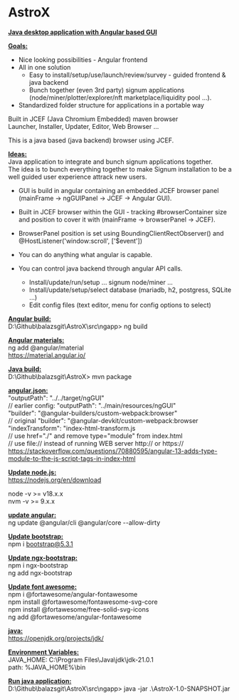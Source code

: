 # AstroX

<u><b>Java desktop application with Angular based GUI </u></b><br>

<u><b>Goals:</u></b><br>
- Nice looking possibilities - Angular frontend <br>
- All in one solution 
  - Easy to install/setup/use/launch/review/survey - guided frontend & java backend
  - Bunch together (even 3rd party) signum applications (node/miner/plotter/explorer/nft marketplace/liquidity pool ...).
- Standardized folder structure for applications in a portable way

Built in JCEF (Java Chromium Embedded) maven browser <br>
Launcher, Installer, Updater, Editor, Web Browser ...

This is a java based (java backend) browser using JCEF.

<u><b>Ideas:</u></b><br>
Java application to integrate and bunch signum applications together. <br>
The idea is to bunch everything together to make 
Signum installation to be a well guided user experience attrack new users.

- GUI is build in angular containing an embedded JCEF browser panel (mainFrame -> ngGUIPanel -> JCEF -> Angular GUI).
- Built in JCEF browser within the GUI - tracking #browserContainer size and position to cover it with (mainFrame -> browserPanel -> JCEF).
- BrowserPanel position is set using BoundingClientRectObserver() and @HostListener('window:scroll', ['$event'])

- You can do anything what angular is capable.

- You can control java backend through angular API calls.
  - Install/update/run/setup ... signum node/miner ...
  - Install/update/setup/select database (mariadb, h2, postgress, SQLite ...)
  - Edit config files (text editor, menu for config options to select)

<u><b>Angular build: </u></b><br>
D:\Github\balazsgit\AstroX\src\ngapp> ng build <br>

<u><b>Angular materials: </u></b><br>
ng add @angular/material <br>
https://material.angular.io/

<u><b>Java build: </u></b><br>
D:\Github\balazsgit\AstroX> mvn package <br>

<u><b>angular.json: </u></b><br>
"outputPath": "../../target/ngGUI" <br>
// earlier config: "outputPath": "../main/resources/ngGUI" <br>
"builder": "@angular-builders/custom-webpack:browser" <br>
// original "builder": "@angular-devkit/custom-webpack:browser <br>
"indexTransform": "index-html-transform.js <br>
// use href="./" and remove type="module" from index.html<br>
// use file:// instead of running WEB server http:// or https:// <br>
https://stackoverflow.com/questions/70880595/angular-13-adds-type-module-to-the-js-script-tags-in-index-html

<u><b>Update node.js: </u></b><br>
https://nodejs.org/en/download

node -v >= v18.x.x <br>
nvm -v >= 9.x.x <br>

<u><b>update angular: </u></b><br>
ng update @angular/cli @angular/core --allow-dirty <br>

<u><b>Update bootstrap: </u></b><br>
npm i bootstrap@5.3.1 <br>

<b><u>Update ngx-bootstrap:</u></b><br>
npm i ngx-bootstrap <br>
ng add ngx-bootstrap <br>

<b><u>Update font awesome: </u></b><br>
npm i @fortawesome/angular-fontawesome <br>
npm install @fortawesome/fontawesome-svg-core <br>
npm install @fortawesome/free-solid-svg-icons <br>
ng add @fortawesome/angular-fontawesome <br>

<b><u>java: </u></b><br>
https://openjdk.org/projects/jdk/

<b><u>Environment Variables: </u></b><br>
JAVA_HOME: C:\Program Files\Java\jdk\jdk-21.0.1 <br>
path: %JAVA_HOME%\bin <br>

<b><u>Run java application: </u></b><br>
D:\Github\balazsgit\AstroX\src\ngapp> java -jar .\AstroX-1.0-SNAPSHOT.jar
